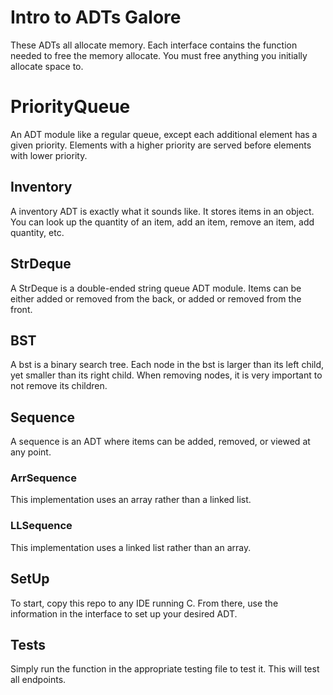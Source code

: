 # Intro to ADTs Galore
These ADTs all allocate memory. Each interface contains the function needed to free the memory allocate. You must free anything you initially allocate space to.

# PriorityQueue
An ADT module like a regular queue, except each additional element has a given priority. Elements with a higher priority are served before elements with lower priority.

## Inventory
A inventory ADT is exactly what it sounds like. It stores items in an object. You can look up the quantity of an item, add an item, remove an item, add quantity, etc.

## StrDeque
A StrDeque is a double-ended string queue ADT module. Items can be either added or removed from the back, or added or removed from the front.

## BST
A bst is a binary search tree. Each node in the bst is larger than its left child, yet smaller than its right child. When removing nodes, it is very important to not remove its children.

## Sequence
A sequence is an ADT where items can be added, removed, or viewed at any point.

### ArrSequence
This implementation uses an array rather than a linked list.

### LLSequence
This implementation uses a linked list rather than an array.

## SetUp
To start, copy this repo to any IDE running C. From there, use the information in the interface to set up your desired ADT.

## Tests
Simply run the function in the appropriate testing file to test it. This will test all endpoints.
